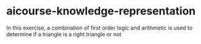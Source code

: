 # aicourse-knowledge-representation

In this exercise, a combination of first order logic and arithmetic is used to determine if a triangle is a right triangle or not
